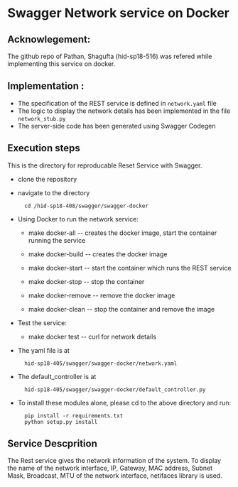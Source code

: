 # Swagger Network service on Docker


## Acknowlegement: 
The github repo of Pathan, Shagufta (hid-sp18-516) was refered while implementing this service on docker.
 

## Implementation :
* The specification of the REST service is defined in `network.yaml` file
* The logic to display the network details has been implemented in the file `network_stub.py`
* The server-side code has been generated using Swagger Codegen


## Execution steps
This is the directory for reproducable Reset Service with Swagger. 

* clone the repository

* navigate to the directory 

        cd /hid-sp18-408/swagger/swagger-docker

* Using Docker to run the network service:

	- make docker-all -- creates the docker image, start the container running the service

	- make docker-build -- creates the docker image 

	- make docker-start -- start the container which runs the REST service

	- make docker-stop -- stop the container 

	- make docker-remove -- remove the docker image

	- make docker-clean -- stop the container and remove the image

* Test the service:
	- make docker test -- curl for network details

* The yaml file is at 

        hid-sp18-405/swagger/swagger-docker/network.yaml
    
* The default_controller is at 

        hid-sp18-405/swagger/swagger-docker/default_controller.py
    
* To install these modules alone, please cd to the above directory and run:
		
		pip install -r requirements.txt
 		python setup.py install
  
## Service Descprition

The Rest service gives the network information of the system.
To display the name of the network interface, IP, Gateway, MAC address, Subnet Mask, 
Broadcast, MTU of the network interface, netifaces library is used.

